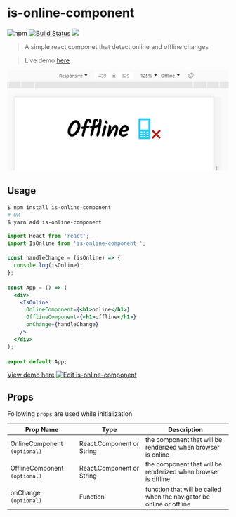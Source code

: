 # is-online-component

![npm](https://img.shields.io/npm/dt/is-online-component.svg) [![Build Status](https://travis-ci.org/Leocardoso94/is-online-component.svg?branch=master)](https://travis-ci.org/Leocardoso94/is-online-component) [![](https://data.jsdelivr.com/v1/package/npm/is-online-component/badge)](https://www.jsdelivr.com/package/npm/is-online-component)

> A simple react componet that detect online and offline changes

> Live demo [here](https://codesandbox.io/s/4ry12w6509)

![](https://raw.githubusercontent.com/leocardoso94/is-online-component/master/docs/gif.gif)

## Usage

```bash
$ npm install is-online-component
# OR
$ yarn add is-online-component
```

```jsx
import React from 'react';
import IsOnline from 'is-online-component ';

const handleChange = (isOnline) => {
  console.log(isOnline);
};

const App = () => (
  <div>
    <IsOnline
      OnlineComponent={<h1>online</h1>}
      OfflineComponent={<h1>offline</h1>}
      onChange={handleChange}
    />
  </div>
);

export default App;
```

[View demo here](https://codesandbox.io/s/4ry12w6509)
[![Edit is-online-component](https://codesandbox.io/static/img/play-codesandbox.svg)](https://codesandbox.io/s/4ry12w6509)

## Props

Following `props` are used while initialization

| Prop Name             | Type              | Description                                                                                    |
| --------------------- | ----------------- | ---------------------------------------------------------------------------------------------- |
| OnlineComponent `(optional)` | React.Component or String | the component that will be renderized when browser is online                                                                    |
| OfflineComponent `(optional)`    | React.Component or String | the component that will be renderized when browser is offline                                                                        |
| onChange `(optional)`   | Function  | function that will be called when the navigator be online or offline |


